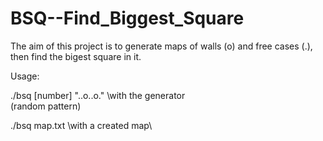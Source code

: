 # BSQ--Find_Biggest_Square
The aim of this project is to generate maps of walls (o) and free cases (.), then find the bigest square in it.

Usage:

  ./bsq [number] "..o..o."           \with the generator\
              (random pattern)
              
  ./bsq map.txt                      \with a created map\
